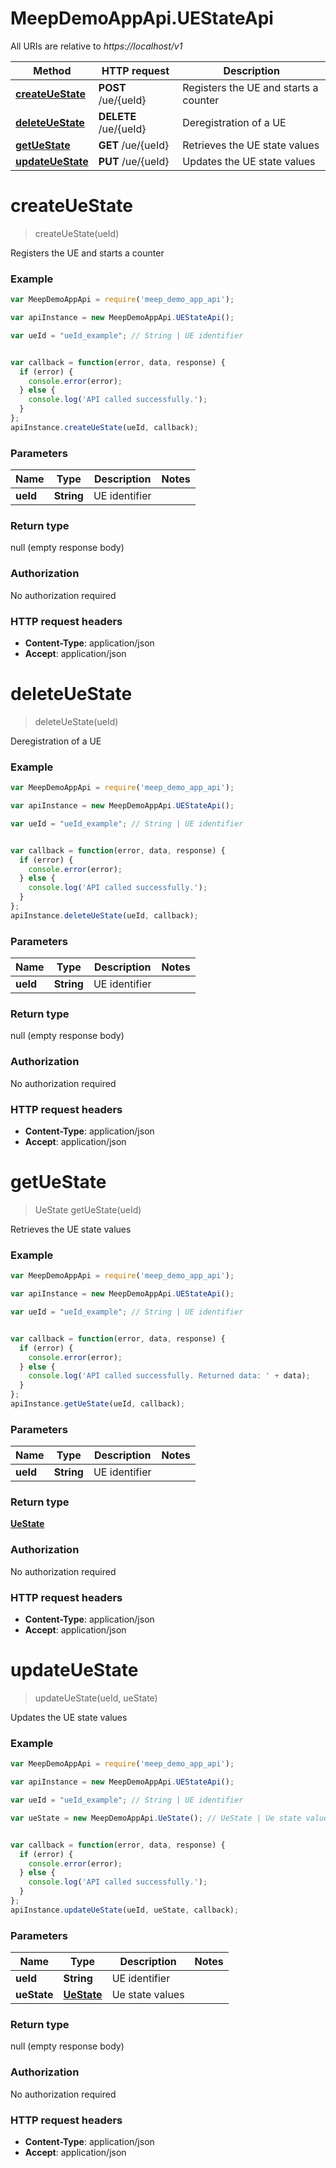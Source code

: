 # MeepDemoAppApi.UEStateApi

All URIs are relative to *https://localhost/v1*

Method | HTTP request | Description
------------- | ------------- | -------------
[**createUeState**](UEStateApi.md#createUeState) | **POST** /ue/{ueId} | Registers the UE and starts a counter
[**deleteUeState**](UEStateApi.md#deleteUeState) | **DELETE** /ue/{ueId} | Deregistration of a UE
[**getUeState**](UEStateApi.md#getUeState) | **GET** /ue/{ueId} | Retrieves the UE state values
[**updateUeState**](UEStateApi.md#updateUeState) | **PUT** /ue/{ueId} | Updates the UE state values


<a name="createUeState"></a>
# **createUeState**
> createUeState(ueId)

Registers the UE and starts a counter



### Example
```javascript
var MeepDemoAppApi = require('meep_demo_app_api');

var apiInstance = new MeepDemoAppApi.UEStateApi();

var ueId = "ueId_example"; // String | UE identifier


var callback = function(error, data, response) {
  if (error) {
    console.error(error);
  } else {
    console.log('API called successfully.');
  }
};
apiInstance.createUeState(ueId, callback);
```

### Parameters

Name | Type | Description  | Notes
------------- | ------------- | ------------- | -------------
 **ueId** | **String**| UE identifier | 

### Return type

null (empty response body)

### Authorization

No authorization required

### HTTP request headers

 - **Content-Type**: application/json
 - **Accept**: application/json

<a name="deleteUeState"></a>
# **deleteUeState**
> deleteUeState(ueId)

Deregistration of a UE



### Example
```javascript
var MeepDemoAppApi = require('meep_demo_app_api');

var apiInstance = new MeepDemoAppApi.UEStateApi();

var ueId = "ueId_example"; // String | UE identifier


var callback = function(error, data, response) {
  if (error) {
    console.error(error);
  } else {
    console.log('API called successfully.');
  }
};
apiInstance.deleteUeState(ueId, callback);
```

### Parameters

Name | Type | Description  | Notes
------------- | ------------- | ------------- | -------------
 **ueId** | **String**| UE identifier | 

### Return type

null (empty response body)

### Authorization

No authorization required

### HTTP request headers

 - **Content-Type**: application/json
 - **Accept**: application/json

<a name="getUeState"></a>
# **getUeState**
> UeState getUeState(ueId)

Retrieves the UE state values



### Example
```javascript
var MeepDemoAppApi = require('meep_demo_app_api');

var apiInstance = new MeepDemoAppApi.UEStateApi();

var ueId = "ueId_example"; // String | UE identifier


var callback = function(error, data, response) {
  if (error) {
    console.error(error);
  } else {
    console.log('API called successfully. Returned data: ' + data);
  }
};
apiInstance.getUeState(ueId, callback);
```

### Parameters

Name | Type | Description  | Notes
------------- | ------------- | ------------- | -------------
 **ueId** | **String**| UE identifier | 

### Return type

[**UeState**](UeState.md)

### Authorization

No authorization required

### HTTP request headers

 - **Content-Type**: application/json
 - **Accept**: application/json

<a name="updateUeState"></a>
# **updateUeState**
> updateUeState(ueId, ueState)

Updates the UE state values



### Example
```javascript
var MeepDemoAppApi = require('meep_demo_app_api');

var apiInstance = new MeepDemoAppApi.UEStateApi();

var ueId = "ueId_example"; // String | UE identifier

var ueState = new MeepDemoAppApi.UeState(); // UeState | Ue state values


var callback = function(error, data, response) {
  if (error) {
    console.error(error);
  } else {
    console.log('API called successfully.');
  }
};
apiInstance.updateUeState(ueId, ueState, callback);
```

### Parameters

Name | Type | Description  | Notes
------------- | ------------- | ------------- | -------------
 **ueId** | **String**| UE identifier | 
 **ueState** | [**UeState**](UeState.md)| Ue state values | 

### Return type

null (empty response body)

### Authorization

No authorization required

### HTTP request headers

 - **Content-Type**: application/json
 - **Accept**: application/json

